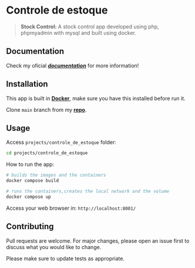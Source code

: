 # Controle de estoque

>**Stock Control:**
>A stock control app developed using php, phpmyadmin with mysql and built using docker.

## Documentation

Check my oficial [***documentation***](https://joaohb07.github.io/documentation/ce/controle_de_estoque/) for more information!

## Installation

This app is built in **[Docker](https://www.docker.com/products/docker-desktop/)**, make sure you have this installed before run it.

Clone `main` branch from my **[repo](https://github.com/joaobotelho072002/joaobotelho072002.github.io)**.

## Usage

Access `projects/controle_de_estoque` folder:

```bash
cd projects/controle_de_estoque
```

How to run the app:

```bash
# builds the images and the containers
docker compose build
```

```bash
# runs the containers,creates the local network and the volume
docker compose up
```

Access your web browser in: `http://localhost:8001/`

## Contributing

Pull requests are welcome. For major changes, please open an issue first to discuss what you would like to change.

Please make sure to update tests as appropriate.
